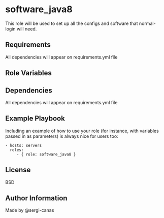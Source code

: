 software_java8
=========

This role will be used to set up all the configs and software that normal-login will need.

Requirements
------------

All dependencies will appear on requirements.yml file

Role Variables
--------------



Dependencies
------------

All dependencies will appear on requirements.yml file

Example Playbook
----------------

Including an example of how to use your role (for instance, with variables passed in as parameters) is always nice for users too:

    - hosts: servers
      roles:
         - { role: software_java8 }

License
-------

BSD

Author Information
------------------
Made by @sergi-canas
